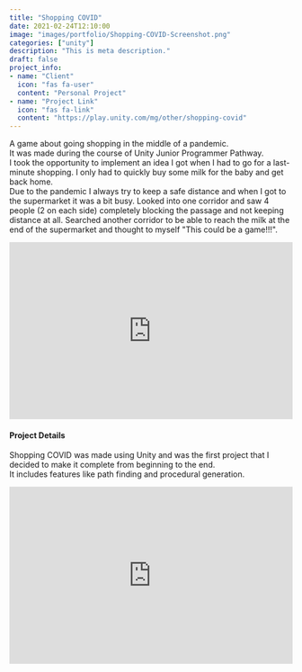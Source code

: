 ```yaml
---
title: "Shopping COVID"
date: 2021-02-24T12:10:00
image: "images/portfolio/Shopping-COVID-Screenshot.png"
categories: ["unity"]
description: "This is meta description."
draft: false
project_info:
- name: "Client"
  icon: "fas fa-user"
  content: "Personal Project"
- name: "Project Link"
  icon: "fas fa-link"
  content: "https://play.unity.com/mg/other/shopping-covid"
---
```

A game about going shopping in the middle of a pandemic.  
It was made during the course of Unity Junior Programmer Pathway.  
I took the opportunity to implement an idea I got when I had to go for a last-minute shopping. I only had to quickly buy some milk for the baby and get back home.  
Due to the pandemic I always try to keep a safe distance and when I got to the supermarket it was a bit busy. Looked into one corridor and saw 4 people (2 on each side) completely blocking the passage and not keeping distance at all. Searched another corridor to be able to reach the milk at the end of the supermarket and thought to myself "This could be a game!!!". 

<iframe width="100%" height="315" src="https://www.youtube.com/embed/q-frsdcCF6c" title="YouTube video player" frameborder="0" allow="accelerometer; autoplay; clipboard-write; encrypted-media; gyroscope; picture-in-picture" allowfullscreen></iframe>

#### Project Details

Shopping COVID was made using Unity and was the first project that I decided to make it complete from beginning to the end.  
It includes features like path finding and procedural generation.

<iframe width="100%" height="315" src="https://www.youtube.com/embed/y-4NWeZZpGk" title="YouTube video player" frameborder="0" allow="accelerometer; autoplay; clipboard-write; encrypted-media; gyroscope; picture-in-picture" allowfullscreen></iframe>
